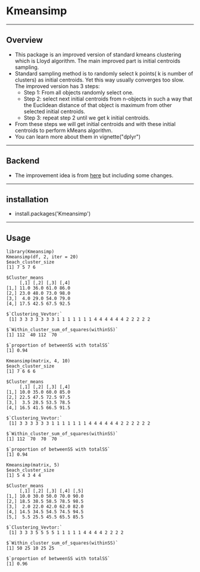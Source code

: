 # Kmeansimp
----
## Overview
* This package is an improved version of standard kmeans clustering which is Lloyd algorithm. The main improved part is initial centroids sampling. 
* Standard sampling method is to randomly select k points( k is number of clusters) as initial centroids. Yet this way usually converges too slow. The improved 
version has 3 steps:
   * Step 1: From all objects randomly select one. 
   * Step 2: select next initial centroids from n-objects in such a way that the Euclidean distance
of that object is maximum from other selected initial centroids.
   * Step 3: repeat step 2 until we get k initial centroids. <br>
 * From these steps we will get initial centroids and with these initial centroids to perform kMeans algorithm. <br>
 * You can learn more about them in vignette("dplyr")
----

## Backend
* The improvement idea is from [here](https://www.ijcsmc.com/docs/papers/July2013/V2I7201338.pdf) but including some changes.
----

## installation
* install.packages('Kmeansimp')
----
## Usage
```{r}
library(Kmeansimp) 
Kmeansimp(df, 2, iter = 20) 
$each_cluster_size
[1] 7 5 7 6

$Cluster_means
     [,1] [,2] [,3] [,4]
[1,] 11.0 36.0 61.0 86.0
[2,] 23.0 48.0 73.0 98.0
[3,]  4.0 29.0 54.0 79.0
[4,] 17.5 42.5 67.5 92.5

$`Clustering_Vevtor:`
 [1] 3 3 3 3 3 3 3 1 1 1 1 1 1 1 4 4 4 4 4 4 2 2 2 2 2

$`Within_cluster_sum_of_squares(withinSS)`
[1] 112  40 112  70

$`proportion of betweenSS with totalSS`
[1] 0.94

Kmeansimp(matrix, 4, 10) 
$each_cluster_size
[1] 7 6 6 6

$Cluster_means
     [,1] [,2] [,3] [,4]
[1,] 10.0 35.0 60.0 85.0
[2,] 22.5 47.5 72.5 97.5
[3,]  3.5 28.5 53.5 78.5
[4,] 16.5 41.5 66.5 91.5

$`Clustering_Vevtor:`
 [1] 3 3 3 3 3 3 1 1 1 1 1 1 1 4 4 4 4 4 4 2 2 2 2 2 2

$`Within_cluster_sum_of_squares(withinSS)`
[1] 112  70  70  70

$`proportion of betweenSS with totalSS`
[1] 0.94

Kmeansimp(matrix, 5)
$each_cluster_size
[1] 5 4 3 4 4

$Cluster_means
     [,1] [,2] [,3] [,4] [,5]
[1,] 10.0 30.0 50.0 70.0 90.0
[2,] 18.5 38.5 58.5 78.5 98.5
[3,]  2.0 22.0 42.0 62.0 82.0
[4,] 14.5 34.5 54.5 74.5 94.5
[5,]  5.5 25.5 45.5 65.5 85.5

$`Clustering_Vevtor:`
 [1] 3 3 3 5 5 5 5 1 1 1 1 1 4 4 4 4 2 2 2 2

$`Within_cluster_sum_of_squares(withinSS)`
[1] 50 25 10 25 25

$`proportion of betweenSS with totalSS`
[1] 0.96
```
